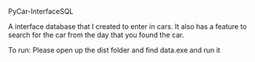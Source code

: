 PyCar-InterfaceSQL

A interface database that I created to enter in cars. It also has a feature to search for the car from the day that you found the car.

To run:
	Please open up the dist folder and find data.exe and run it